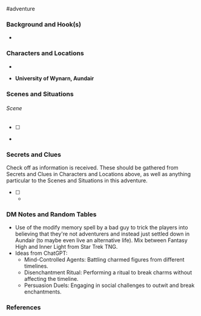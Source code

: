  #adventure 

### Background and Hook(s)

* 

### Characters and Locations

* 

* **University of Wynarn, Aundair**

### Scenes and Situations

###### Scene
 - [ ] 
- 

### Secrets and Clues
Check off as information is received. These should be gathered from Secrets and Clues in Characters and Locations above, as well as anything particular to the Scenes and Situations in this adventure.

 - [ ] -

### DM Notes and Random Tables

- Use of the modify memory spell by a bad guy to trick the players into believing that they're not adventurers and instead just settled down in Aundair (to maybe even live an alternative life). Mix between Fantasy High and Inner Light from Star Trek TNG.
- Ideas from ChatGPT:
	- Mind-Controlled Agents: Battling charmed figures from different timelines.
	- Disenchantment Ritual: Performing a ritual to break charms without affecting the timeline.
	- Persuasion Duels: Engaging in social challenges to outwit and break enchantments.

### References

